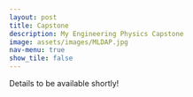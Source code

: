 ```yaml
---
layout: post
title: Capstone
description: My Engineering Physics Capstone
image: assets/images/MLDAP.jpg
nav-menu: true
show_tile: false
---
```


Details to be available shortly!
